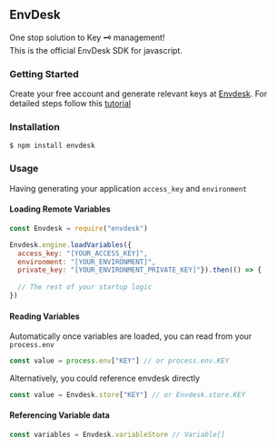 ## EnvDesk
One stop solution to Key 🗝 management! <br />
This is the official EnvDesk SDK for javascript.


### Getting Started
Create your free account and generate relevant keys at [Envdesk](https://envdesk.com). 
For detailed steps follow this [tutorial](https://envdesk.com/docs/getting-started)

### Installation
```console
$ npm install envdesk
```

### Usage
Having generating your application `access_key` and `environment`

#### Loading Remote Variables
```javascript
const Envdesk = require("envdesk")

Envdesk.engine.loadVariables({
  access_key: "[YOUR_ACCESS_KEY]",
  environment: "[YOUR_ENVIRONMENT]", 
  private_key: "[YOUR_ENVIRONMENT_PRIVATE_KEY]"}).then(() => {
    
  // The rest of your startup logic
})
``` 

#### Reading Variables
Automatically once variables are loaded, you can read from your `process.env`
```javascript
const value = process.env["KEY"] // or process.env.KEY
```
Alternatively, you could reference envdesk directly
```javascript
const value = Envdesk.store["KEY"] // or Envdesk.store.KEY
```

#### Referencing Variable data
```javascript
const variables = Envdesk.variableStore // Variable[]
```



